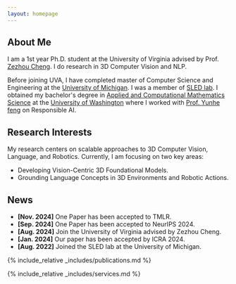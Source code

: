 ```yaml
---
layout: homepage
---
```


## About Me

I am a 1st year Ph.D. student at the University of Virginia advised by Prof. [Zezhou Cheng](https://sites.google.com/site/zezhoucheng/). I do research in 3D Computer Vision and NLP.

Before joining UVA, I have completed master of Computer Science and Engineering at the [University of Michigan](https://umich.edu/). I was a member of [SLED lab](https://sled.eecs.umich.edu/). I obtained my bachelor's degree in [Applied and Computational Mathematics Science](https://acms.washington.edu/) at the [University of Washington](https://www.washington.edu/) where I worked with [Prof. Yunhe feng](https://yunhefeng.me/) on Responsible AI.

## Research Interests

My research centers on scalable approaches to 3D Computer Vision, Language, and Robotics. Currently, I am focusing on two key areas:

- Developing Vision-Centric 3D Foundational Models.
- Grounding Language Concepts in 3D Environments and Robotic Actions.

## News

- **[Nov. 2024]** One Paper has been accepted to TMLR.
- **[Sep. 2024]** One Paper has been accepted to NeurIPS 2024.
- **[Aug. 2024]** Join the University of Virginia advised by Zezhou Cheng.
- **[Jan. 2024]** Our paper has been accepted by ICRA 2024.
- **[Aug. 2022]** Joined the SLED lab at the University of Michigan.


{% include_relative _includes/publications.md %}

{% include_relative _includes/services.md %}
